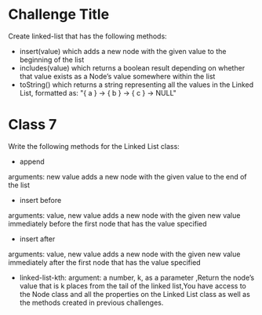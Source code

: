 # Challenge Title
Create linked-list that has the following methods:

- insert(value) which adds a new node with the given value to the beginning of the list
- includes(value) which returns a boolean result depending on whether that value exists as a Node’s value somewhere within the list
- toString() which returns a string representing all the values in the Linked List, formatted as:
"{ a } -> { b } -> { c } -> NULL"



# Class 7

Write the following methods for the Linked List class:

- append

arguments: new value adds a new node with the given value to the end of the list

- insert before

arguments: value, new value adds a new node with the given new value immediately before the first node that has the value specified

- insert after

arguments: value, new value adds a new node with the given new value immediately after the first node that has the value specified

- linked-list-kth:
 argument: a number, k, as a parameter ,Return the node’s value that is k places from the tail of the linked list,You have access to the Node class and all the properties on the Linked List class as well as the methods created in previous challenges.